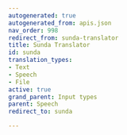 ```yaml
---
autogenerated: true
autogenerated_from: apis.json
nav_order: 998
redirect_from: sunda-translator
title: Sunda Translator
id: sunda
translation_types:
- Text
- Speech
- File
active: true
grand_parent: Input types
parent: Speech
redirect_to: sunda

---
```


